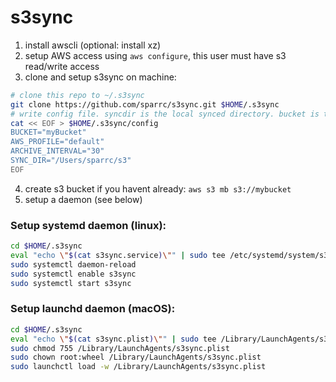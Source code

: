 # s3sync

1. install awscli (optional: install xz)
2. setup AWS access using `aws configure`, this user must have s3 read/write access
3. clone and setup s3sync on machine: 
```bash
# clone this repo to ~/.s3sync
git clone https://github.com/sparrc/s3sync.git $HOME/.s3sync
# write config file. syncdir is the local synced directory. bucket is the s3 bucket.
cat << EOF > $HOME/.s3sync/config
BUCKET="myBucket"
AWS_PROFILE="default"
ARCHIVE_INTERVAL="30"
SYNC_DIR="/Users/sparrc/s3"
EOF
```
4. create s3 bucket if you havent already: `aws s3 mb s3://mybucket`
5. setup a daemon (see below)

### Setup systemd daemon (linux):

```bash
cd $HOME/.s3sync
eval "echo \"$(cat s3sync.service)\"" | sudo tee /etc/systemd/system/s3sync.service
sudo systemctl daemon-reload
sudo systemctl enable s3sync
sudo systemctl start s3sync
```

### Setup launchd daemon (macOS):

```bash
cd $HOME/.s3sync
eval "echo \"$(cat s3sync.plist)\"" | sudo tee /Library/LaunchAgents/s3sync.plist
sudo chmod 755 /Library/LaunchAgents/s3sync.plist
sudo chown root:wheel /Library/LaunchAgents/s3sync.plist
sudo launchctl load -w /Library/LaunchAgents/s3sync.plist
```

